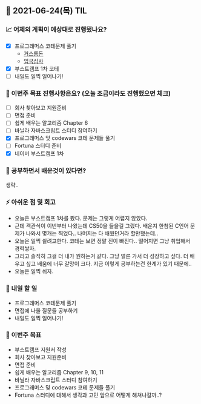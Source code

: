 ## 📆 2021-06-24(목) TIL

### 📈 어제의 계획이 예상대로 진행됐나요?
- [x] 프로그래머스 코테문제 풀기
  - [거스름돈](https://github.com/saseungmin/daily_coding_dojo/tree/master/programmers/Level%203/%EA%B1%B0%EC%8A%A4%EB%A6%84%EB%8F%88)
  - [입국심사](https://github.com/saseungmin/daily_coding_dojo/tree/master/programmers/Level%203/%EC%9E%85%EA%B5%AD%EC%8B%AC%EC%82%AC)
- [x] 부스트캠프 1차 코테
- [ ] 내일도 일찍 일어나기!

### 🦄 이번주 목표 진행사항은요? (오늘 조금이라도 진행했으면 체크)
- [ ] 회사 찾아보고 지원준비
- [ ] 면접 준비
- [ ] 쉽게 배우는 알고리즘 Chapter 6
- [ ] 바닐라 자바스크립트 스터디 참여하기
- [x] 프로그래머스 및 codewars 코테 문제들 풀기
- [ ] Fortuna 스터디 준비
- [x] 네이버 부스트캠프 1차

### 🤔 공부하면서 배운것이 있다면?

생략..

### ⚡ 아쉬운 점 및 회고
- 오늘은 부스트캠프 1차를 봤다. 문제는 그렇게 어렵지 않았다.
- 근데 객관식이 이번부터 나왔는데 CS50을 들을걸 그랬다. 배운지 한참된 C언어 문제가 나와서 몇개는 찍었다.. 나머지는 다 배웠던거라 할만했는데..
- 오늘은 일찍 쉴려고한다. 코테는 보면 정말 진이 빠진다.. 떨어지면 그냥 취업해서 경력쌓자.
- 그리고 솔직히 그걸 더 내가 원하는거 같다. 그냥 얼른 가서 더 성장하고 싶다. 더 배우고 싶고 배움에 너무 갈망이 크다. 지금 이렇게 공부하는건 한계가 있기 때문에..
- 오늘은 일찍 쉬자.

### 🚀 내일 할 일
- 프로그래머스 코테문제 풀기
- 면접에 나올 질문들 공부하기
- 내일도 일찍 일어나기!

### 🎯 이번주 목표
- 부스트캠프 지원서 작성
- 회사 찾아보고 지원준비
- 면접 준비
- 쉽게 배우는 알고리즘 Chapter 9, 10, 11
- 바닐라 자바스크립트 스터디 참여하기
- 프로그래머스 및 codewars 코테 문제들 풀기
- Fortuna 스터디에 대해서 생각과 고민 앞으로 어떻게 해쳐나갈까..?
